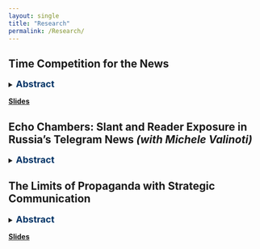 ```yaml
---
layout: single
title: "Research"
permalink: /Research/
---
```




## Time Competition for the News
<details>
  <summary><strong style="color: #003366; font-size: 18px;">Abstract</strong></summary>
  <p style="font-size: 16px;">The digital revolution has reshaped journalism, driving a shift toward real-time reporting and reshaping how audiences consume news. This study explores how ideological slant influences time competition in news reporting, focusing on Telegram—Russia’s most widely used social media platform. Using a novel dataset of publications from 77 news outlets between 2021 and 2023, I apply a Topic Detection and Tracking (TDT) algorithm to identify media events and measure reporting delays. To assess horizontal differentiation, I implement a three-step approach to identify government-sensitive topics and characterize outlets' ideological positions based on the proportion of articles with ideological framing. Model-free evidence reveals three key patterns. First, delays significantly reduce audience engagement, particularly for neutral outlets. Second, neutral outlets report faster than their ideologically slanted counterparts. Finally, as ideological slant intensifies, posting behavior becomes more structured—outlets are more likely to follow a set schedule rather than competing based on speed. A Difference-in-Differences analysis of Telegram’s "Similar Outlets" feature further suggests that intensified time competition incentivizes outlets to adopt stronger ideological positioning as a differentiation strategy. To quantify these effects, I develop a structural model and conduct counterfactual analysis to examine how platform-driven competition shapes editorial choices. This research provides new insights into the interplay between ideological bias and the pressures of real-time news production in the digital era.</p>
</details>
<p style="margin-top: 15px;"><a href="/assets/slides_time_competition.pdf" download><strong>Slides</strong></a></p>

## Echo Chambers: Slant and Reader Exposure in Russia’s Telegram News *(with Michele Valinoti)*
<details>
  <summary><strong style="color: #003366; font-size: 18px;">Abstract</strong></summary>
  <p style="font-size: 16px;">This study examines ideological slant in the Telegram news market and its impact on readership behavior. Leveraging the platform’s recommended channels feature, we find that users, including politicians, tend to follow outlets with similar ideological slants rather than seeking diverse perspectives. This raises concerns about potential echo chambers. To explore their effects, we are conducting a survey in collaboration with the Levada Center, assessing respondents' awareness of key events from recent years and analyzing how their knowledge correlates with the outlets they follow. Our findings contribute to the understanding of media consumption dynamics and ideological segregation in digital news environments.</p>
</details>


## The Limits of Propaganda with Strategic Communication
<details>
  <summary><strong style="color: #003366; font-size: 18px;">Abstract</strong></summary>
  <p style="font-size: 16px;"> I propose a model in which agents can choose between supporting or not supporting the
government while the quality of the government is unknown. The sender uses propaganda
to introduce a bias to the public signal. Society consists of credulous and skeptical citizens
connected via a random matching mechanism. Credulous citizens follow the public signal
blindly, while skeptical citizens know the actual value of a bias and can spill information
about the value of bias among other citizens, but sharing information is costly. For the
sender, the lower informativeness of a signal increases the expected level of support from
credulous agents. Still, it raises the incentives for skeptical agents to spread information.
Comparative statics show that the increase in the average level of influence leads to lower
awareness or more aggressive propaganda. On the contrary, keeping the average level of
influence fixed, the higher inequality in the number of links may lead to a higher level of
awareness.
</p>
</details>
<p style="margin-top: 15px;"><a href="/assets/slides_propaganda.pdf" download><strong>Slides</strong></a></p>

